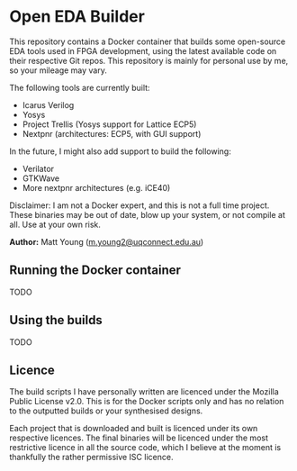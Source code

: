 # Open EDA Builder
This repository contains a Docker container that builds some open-source EDA tools used in FPGA development, using
the latest available code on their respective Git repos. This repository is mainly for personal use by me, so your
mileage may vary.

The following tools are currently built:

- Icarus Verilog
- Yosys
- Project Trellis (Yosys support for Lattice ECP5)
- Nextpnr (architectures: ECP5, with GUI support)

In the future, I might also add support to build the following:

- Verilator
- GTKWave
- More nextpnr architectures (e.g. iCE40)

Disclaimer: I am not a Docker expert, and this is not a full time project. These binaries may be out of date, blow
up your system, or not compile at all. Use at your own risk.

**Author:** Matt Young (m.young2@uqconnect.edu.au)

## Running the Docker container
TODO

## Using the builds
TODO

## Licence
The build scripts I have personally written are licenced under the Mozilla Public License v2.0. This is for the Docker
scripts only and has no relation to the outputted builds or your synthesised designs.

Each project that is downloaded and built is licenced under its own respective licences. The final binaries will be
licenced under the most restrictive licence in all the source code, which I believe at the moment is thankfully the 
rather permissive ISC licence.
